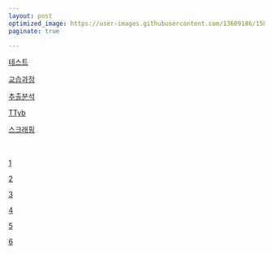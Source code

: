 ```yaml
---
layout: post
optimized_image: https://user-images.githubusercontent.com/13609186/158834851-5c5d7736-001b-448d-8bb6-eb99f2f16233.jpg
paginate: true

---
```

[테스트](http://www.tybai.com/crawlerfirst/_%E7%88%AC%E8%99%AB%E6%95%99%E7%A8%8B.html)<br>

[교습과정](http://www.tybai.com/crawlerfirst/_%E7%88%AC%E8%99%AB%E6%95%99%E7%A8%8B.html)<br>

[추출분석](http://www.tybai.com/python/%E6%B7%98%E5%AE%9D%E5%A4%A9%E7%8C%AB%E5%95%86%E5%93%81%E6%8A%93%E5%8F%96.html)<br>

[TTyb](http://tybai.com)<br>

[스크래핑](http://www.cnblogs.com/TTyb/p/7816794.html)<br>
<br>
<br>

<a href="fmp://127.0.0.1:5000">1</a> <br>

[2](fmp://127.0.0.1:5000)<br>

[3](https://choijangwook/github/io/guiter/127.0.0.1:5000)<br>

[4](https://choijangwook.github.io/cjw/htmlweb/127.0.0.1:5000)<br>

[5](https://choijangwook/github/io/cjw/htmlweb/127.0.0.1:5000)<br>

[6](https://choijangwook.github.io.cjw.htmlweb.127.0.0.1:5000)<br>

```
